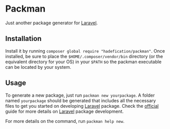 # Packman

Just another package generator for [Laravel](https://laravel.com/).

## Installation

Install it by running `composer global require "hadefication/packman"`. Once installed, be sure to place the `$HOME/.composer/vendor/bin` directory (or the equivalent directory for your OS) in your `$PATH` so the packman executable can be located by your system.

## Usage

To generate a new package, just run `packman new yourpackage`. A folder named `yourpackage` should be generated that includes all the necessary files to get you started on developing [Laravel](https://laravel.com/) package. Check the [official](https://laravel.com/docs/5.4/packages) guide for more details on [Laravel](https://laravel.com/) package development.

For more details on the command, run `packman help new`.
